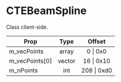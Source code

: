 # CTEBeamSpline
Class client-side.

|Prop|Type|Offset|
|---|:-:|:-:|
|m_vecPoints|array|0 \| 0x0|
|m_vecPoints[0]|vector|16 \| 0x10|
|m_nPoints|int|208 \| 0xd0|
